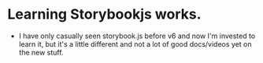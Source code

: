# Learning Storybookjs works.

* I have only casually seen storybook.js before v6 and now I'm invested to learn it, but it's a little different and not a lot of good docs/videos yet on the new stuff.